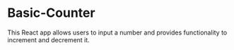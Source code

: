# Basic-Counter
This React app allows users to input a number and provides functionality to increment and decrement it.
